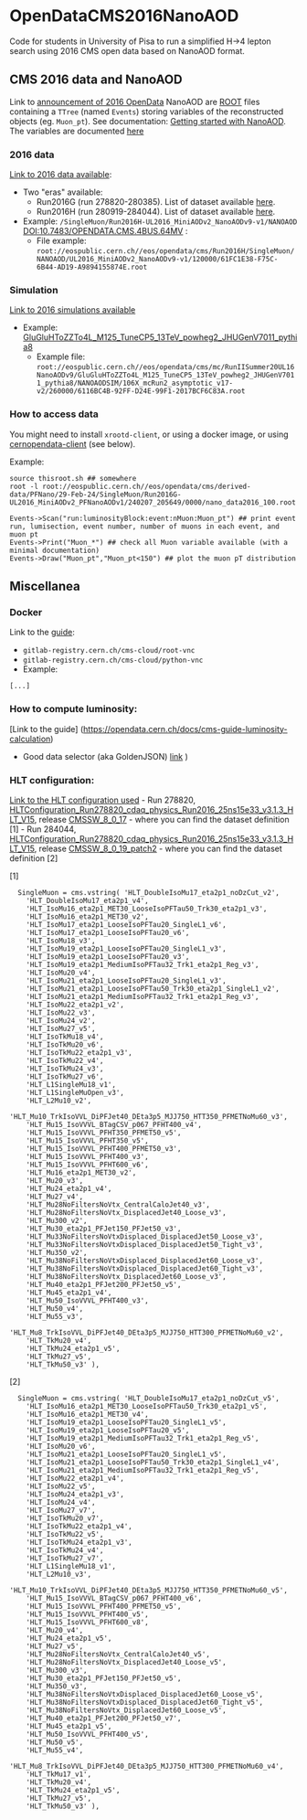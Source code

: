 # OpenDataCMS2016NanoAOD
Code for students in University of Pisa to run a simplified H->4 lepton search using 2016 CMS open data based on NanoAOD format. 

## CMS 2016 data and NanoAOD
Link to [announcement of 2016 OpenData](https://opendata.cern.ch/docs/cms-releases-2016data-2024)
NanoAOD are [ROOT](https://root.cern/) files containing a `TTree` (named `Events`) storing variables of the reconstructed objects (eg. `Muon_pt`). See documentation: [Getting started with NanoAOD](https://opendata.cern.ch/docs/cms-getting-started-nanoaod). The variables are documented [here](https://opendata.cern.ch/eos/opendata/cms/dataset-semantics/NanoAODSIM/37728/GluGluHToZZTo4L_M125_TuneCP5_13TeV_powheg2_JHUGenV7011_pythia8_doc.html)

### 2016 data
[Link to 2016 data available](https://opendata.cern.ch/search?q=&f=experiment%3ACMS&f=type%3ADataset%2Bsubtype%3ACollision&f=year%3A2016&l=list&order=desc&p=1&s=10&sort=mostrecent): 
- Two "eras" available:
  - Run2016G (run 278820-280385). List of dataset available [here](https://github.com/silviodonato/OpenDataCMS2016NanoAOD/blob/main/DatasetInfo/Run2016G.txt).
  - Run2016H (run 280919-284044). List of dataset available [here](https://github.com/silviodonato/OpenDataCMS2016NanoAOD/blob/main/DatasetInfo/Run2016H.txt).
- Example: `/SingleMuon/Run2016H-UL2016_MiniAODv2_NanoAODv9-v1/NANOAOD` [DOI:10.7483/OPENDATA.CMS.4BUS.64MV](https://opendata.cern.ch/record/30563) : 
  - File example: `root://eospublic.cern.ch//eos/opendata/cms/Run2016H/SingleMuon/NANOAOD/UL2016_MiniAODv2_NanoAODv9-v1/120000/61FC1E38-F75C-6B44-AD19-A9894155874E.root`

### Simulation
[Link to 2016 simulations available](https://opendata.cern.ch/search?q=&f=experiment%3ACMS&f=type%3ADataset%2Bsubtype%3ASimulated&f=year%3A2016&l=list&order=desc&p=1&s=10&sort=mostrecent)
  - Example: [GluGluHToZZTo4L_M125_TuneCP5_13TeV_powheg2_JHUGenV7011_pythia8](https://opendata.cern.ch/record/37728)
    - Example file: `root://eospublic.cern.ch//eos/opendata/cms/mc/RunIISummer20UL16NanoAODv9/GluGluHToZZTo4L_M125_TuneCP5_13TeV_powheg2_JHUGenV7011_pythia8/NANOAODSIM/106X_mcRun2_asymptotic_v17-v2/260000/6116BC4B-92FF-D24E-99F1-2017BCF6C83A.root`

### How to access data

You might need to install `xrootd-client`, or using a docker image, or using [cernopendata-client](https://cernopendata-client.readthedocs.io/en/latest/installation.html) (see below).

Example:
~~~
source thisroot.sh ## somewhere
root -l root://eospublic.cern.ch//eos/opendata/cms/derived-data/PFNano/29-Feb-24/SingleMuon/Run2016G-UL2016_MiniAODv2_PFNanoAODv1/240207_205649/0000/nano_data2016_100.root

Events->Scan("run:luminosityBlock:event:nMuon:Muon_pt") ## print event run, lumisection, event number, number of muons in each event, and muon pt
Events->Print("Muon_*") ## check all Muon variable available (with a minimal documentation)
Events->Draw("Muon_pt","Muon_pt<150") ## plot the muon pT distribution
~~~

## Miscellanea

### Docker
Link to the [guide](https://opendata.cern.ch/docs/cms-guide-docker):
 - `gitlab-registry.cern.ch/cms-cloud/root-vnc`
 - `gitlab-registry.cern.ch/cms-cloud/python-vnc`
 - Example:
~~~
[...]
~~~

### How to compute luminosity: 
[Link to the guide] (https://opendata.cern.ch/docs/cms-guide-luminosity-calculation)
- Good data selector (aka GoldenJSON) [link](https://opendata.cern.ch/record/14221) )

### HLT configuration: 
[Link to the HLT configuration used](https://opendata.cern.ch/record/30300)
    - Run 278820, [HLTConfiguration_Run278820_cdaq_physics_Run2016_25ns15e33_v3.1.3_HLT_V15](), release [CMSSW_8_0_17](https://github.com/cms-sw/cmssw/tree/CMSSW_8_0_17)
      - where you can find the dataset definition [1]
    - Run 284044, [HLTConfiguration_Run278820_cdaq_physics_Run2016_25ns15e33_v3.1.3_HLT_V15](), release [CMSSW_8_0_19_patch2](https://github.com/cms-sw/cmssw/tree/CMSSW_8_0_19_patch2)
      - where you can find the dataset definition [2]

    
[1]
```
  SingleMuon = cms.vstring( 'HLT_DoubleIsoMu17_eta2p1_noDzCut_v2',
    'HLT_DoubleIsoMu17_eta2p1_v4',
    'HLT_IsoMu16_eta2p1_MET30_LooseIsoPFTau50_Trk30_eta2p1_v3',
    'HLT_IsoMu16_eta2p1_MET30_v2',
    'HLT_IsoMu17_eta2p1_LooseIsoPFTau20_SingleL1_v6',
    'HLT_IsoMu17_eta2p1_LooseIsoPFTau20_v6',
    'HLT_IsoMu18_v3',
    'HLT_IsoMu19_eta2p1_LooseIsoPFTau20_SingleL1_v3',
    'HLT_IsoMu19_eta2p1_LooseIsoPFTau20_v3',
    'HLT_IsoMu19_eta2p1_MediumIsoPFTau32_Trk1_eta2p1_Reg_v3',
    'HLT_IsoMu20_v4',
    'HLT_IsoMu21_eta2p1_LooseIsoPFTau20_SingleL1_v3',
    'HLT_IsoMu21_eta2p1_LooseIsoPFTau50_Trk30_eta2p1_SingleL1_v2',
    'HLT_IsoMu21_eta2p1_MediumIsoPFTau32_Trk1_eta2p1_Reg_v3',
    'HLT_IsoMu22_eta2p1_v2',
    'HLT_IsoMu22_v3',
    'HLT_IsoMu24_v2',
    'HLT_IsoMu27_v5',
    'HLT_IsoTkMu18_v4',
    'HLT_IsoTkMu20_v6',
    'HLT_IsoTkMu22_eta2p1_v3',
    'HLT_IsoTkMu22_v4',
    'HLT_IsoTkMu24_v3',
    'HLT_IsoTkMu27_v6',
    'HLT_L1SingleMu18_v1',
    'HLT_L1SingleMuOpen_v3',
    'HLT_L2Mu10_v2',
    'HLT_Mu10_TrkIsoVVL_DiPFJet40_DEta3p5_MJJ750_HTT350_PFMETNoMu60_v3',
    'HLT_Mu15_IsoVVVL_BTagCSV_p067_PFHT400_v4',
    'HLT_Mu15_IsoVVVL_PFHT350_PFMET50_v5',
    'HLT_Mu15_IsoVVVL_PFHT350_v5',
    'HLT_Mu15_IsoVVVL_PFHT400_PFMET50_v3',
    'HLT_Mu15_IsoVVVL_PFHT400_v3',
    'HLT_Mu15_IsoVVVL_PFHT600_v6',
    'HLT_Mu16_eta2p1_MET30_v2',
    'HLT_Mu20_v3',
    'HLT_Mu24_eta2p1_v4',
    'HLT_Mu27_v4',
    'HLT_Mu28NoFiltersNoVtx_CentralCaloJet40_v3',
    'HLT_Mu28NoFiltersNoVtx_DisplacedJet40_Loose_v3',
    'HLT_Mu300_v2',
    'HLT_Mu30_eta2p1_PFJet150_PFJet50_v3',
    'HLT_Mu33NoFiltersNoVtxDisplaced_DisplacedJet50_Loose_v3',
    'HLT_Mu33NoFiltersNoVtxDisplaced_DisplacedJet50_Tight_v3',
    'HLT_Mu350_v2',
    'HLT_Mu38NoFiltersNoVtxDisplaced_DisplacedJet60_Loose_v3',
    'HLT_Mu38NoFiltersNoVtxDisplaced_DisplacedJet60_Tight_v3',
    'HLT_Mu38NoFiltersNoVtx_DisplacedJet60_Loose_v3',
    'HLT_Mu40_eta2p1_PFJet200_PFJet50_v5',
    'HLT_Mu45_eta2p1_v4',
    'HLT_Mu50_IsoVVVL_PFHT400_v3',
    'HLT_Mu50_v4',
    'HLT_Mu55_v3',
    'HLT_Mu8_TrkIsoVVL_DiPFJet40_DEta3p5_MJJ750_HTT300_PFMETNoMu60_v2',
    'HLT_TkMu20_v4',
    'HLT_TkMu24_eta2p1_v5',
    'HLT_TkMu27_v5',
    'HLT_TkMu50_v3' ),
```

[2]
```
  SingleMuon = cms.vstring( 'HLT_DoubleIsoMu17_eta2p1_noDzCut_v5',
    'HLT_IsoMu16_eta2p1_MET30_LooseIsoPFTau50_Trk30_eta2p1_v5',
    'HLT_IsoMu16_eta2p1_MET30_v4',
    'HLT_IsoMu19_eta2p1_LooseIsoPFTau20_SingleL1_v5',
    'HLT_IsoMu19_eta2p1_LooseIsoPFTau20_v5',
    'HLT_IsoMu19_eta2p1_MediumIsoPFTau32_Trk1_eta2p1_Reg_v5',
    'HLT_IsoMu20_v6',
    'HLT_IsoMu21_eta2p1_LooseIsoPFTau20_SingleL1_v5',
    'HLT_IsoMu21_eta2p1_LooseIsoPFTau50_Trk30_eta2p1_SingleL1_v4',
    'HLT_IsoMu21_eta2p1_MediumIsoPFTau32_Trk1_eta2p1_Reg_v5',
    'HLT_IsoMu22_eta2p1_v4',
    'HLT_IsoMu22_v5',
    'HLT_IsoMu24_eta2p1_v3',
    'HLT_IsoMu24_v4',
    'HLT_IsoMu27_v7',
    'HLT_IsoTkMu20_v7',
    'HLT_IsoTkMu22_eta2p1_v4',
    'HLT_IsoTkMu22_v5',
    'HLT_IsoTkMu24_eta2p1_v3',
    'HLT_IsoTkMu24_v4',
    'HLT_IsoTkMu27_v7',
    'HLT_L1SingleMu18_v1',
    'HLT_L2Mu10_v3',
    'HLT_Mu10_TrkIsoVVL_DiPFJet40_DEta3p5_MJJ750_HTT350_PFMETNoMu60_v5',
    'HLT_Mu15_IsoVVVL_BTagCSV_p067_PFHT400_v6',
    'HLT_Mu15_IsoVVVL_PFHT400_PFMET50_v5',
    'HLT_Mu15_IsoVVVL_PFHT400_v5',
    'HLT_Mu15_IsoVVVL_PFHT600_v8',
    'HLT_Mu20_v4',
    'HLT_Mu24_eta2p1_v5',
    'HLT_Mu27_v5',
    'HLT_Mu28NoFiltersNoVtx_CentralCaloJet40_v5',
    'HLT_Mu28NoFiltersNoVtx_DisplacedJet40_Loose_v5',
    'HLT_Mu300_v3',
    'HLT_Mu30_eta2p1_PFJet150_PFJet50_v5',
    'HLT_Mu350_v3',
    'HLT_Mu38NoFiltersNoVtxDisplaced_DisplacedJet60_Loose_v5',
    'HLT_Mu38NoFiltersNoVtxDisplaced_DisplacedJet60_Tight_v5',
    'HLT_Mu38NoFiltersNoVtx_DisplacedJet60_Loose_v5',
    'HLT_Mu40_eta2p1_PFJet200_PFJet50_v7',
    'HLT_Mu45_eta2p1_v5',
    'HLT_Mu50_IsoVVVL_PFHT400_v5',
    'HLT_Mu50_v5',
    'HLT_Mu55_v4',
    'HLT_Mu8_TrkIsoVVL_DiPFJet40_DEta3p5_MJJ750_HTT300_PFMETNoMu60_v4',
    'HLT_TkMu17_v1',
    'HLT_TkMu20_v4',
    'HLT_TkMu24_eta2p1_v5',
    'HLT_TkMu27_v5',
    'HLT_TkMu50_v3' ),
```

